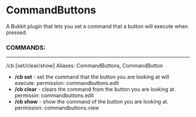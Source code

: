 CommandButtons
==============

A Bukkit plugin that lets you set a command that a button will execute when pressed.

### COMMANDS: 
----------------------------------
  /cb [set/clear/show]
  Aliases: CommandButtons, CommandButton
  
  - **/cb set <command>** - set the command that the button you are looking at will execute.
    permission: commandbuttons.edit
  - **/cb clear** - clears the command from the button you are looking at.
    permissin: commandbuttons.edit
  - **/cb show** - show the command of the button you are looking at.
    permission: commandbuttons.view
